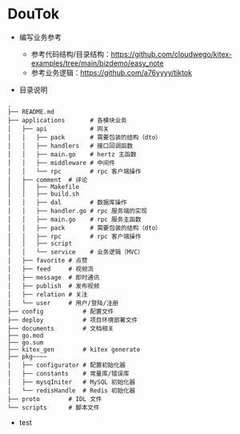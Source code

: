 # DouTok

- 编写业务参考
    - 参考代码结构/目录结构：https://github.com/cloudwego/kitex-examples/tree/main/bizdemo/easy_note
    - 参考业务逻辑：https://github.com/a76yyyy/tiktok

- 目录说明

```shell
.
├── README.md
├── applications       # 各模块业务 
│   ├── api            # 网关
│   │   ├── pack       # 需要包装的结构（dto）
│   │   ├── handlers   # 接口回调函数
│   │   ├── main.go    # hertz 主函数
│   │   ├── middleware # 中间件
│   │   └── rpc        # rpc 客户端操作
│   ├── comment  # 评论
│   │   ├── Makefile
│   │   ├── build.sh
│   │   ├── dal        # 数据库操作
│   │   ├── handler.go # rpc 服务端的实现
│   │   ├── main.go    # rpc 服务主函数
│   │   ├── pack       # 需要包装的结构（dto）
│   │   ├── rpc        # rpc 客户端操作
│   │   ├── script     
│   │   └── service    # 业务逻辑（MVC）
│   ├── favorite # 点赞
│   ├── feed 	 # 视频流
│   ├── message  # 即时通讯
│   ├── publish  # 发布视频
│   ├── relation # 关注
│   └── user     # 用户/登陆/注册
├── config 			 # 配置文件
├── deploy           # 项目环境部署文件
├── documents        # 文档相关
├── go.mod
├── go.sum
├── kitex_gen        # kitex generate
├── pkg~~~~
│   ├── configurator # 配置初始化器
│   ├── constants    # 常量库/错误库
│   ├── mysqIniter   # MySQL 初始化器
│   └── redisHandle  # Redis 初始化器
├── proto        # IDL 文件
└── scripts      # 脚本文件
```

- test